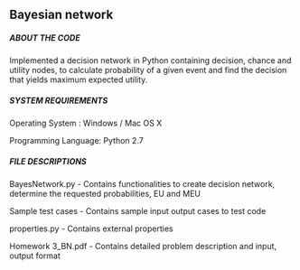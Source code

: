 ## Bayesian network

##### ABOUT THE CODE

Implemented a decision network in Python containing decision, chance and utility nodes, to calculate probability of a given event and find the decision that yields maximum expected utility. 

##### SYSTEM REQUIREMENTS

Operating System : Windows / Mac OS X

Programming Language: Python 2.7

##### FILE DESCRIPTIONS

BayesNetwork.py - Contains functionalities to create decision network, determine the requested probabilities, EU and MEU 

Sample test cases - Contains sample input output cases to test code 

properties.py - Contains external properties

Homework 3_BN.pdf - Contains detailed problem description and input, output format
